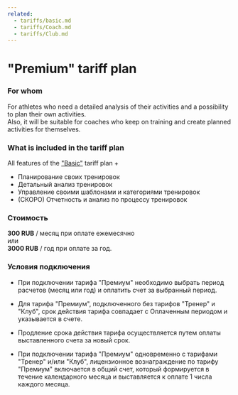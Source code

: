 ```yaml
---
related:
  - tariffs/basic.md
  - tariffs/Coach.md
  - tariffs/Club.md
---
```


# "Premium" tariff plan 

### For whom

For athletes who need a detailed analysis of their activities and a possibility to plan their own activities.    
Also, it will be suitable for coaches who keep on training and create planned activities for themselves.

### What is included in the tariff plan

All features of the ["Basic"](/tariffs/basic.md) tariff plan +

* Планирование своих тренировок
* Детальный анализ тренировок
* Управление своими шаблонами и категориями тренировок
* \(СКОРО\) Отчетность и анализ по процессу тренировок

### Стоимость

**300 RUB** / месяц при оплате ежемесячно  
или   
**3000 RUB** / год при оплате за год.

### Условия подключения

* При подключении тарифа "Премиум" необходимо выбрать период расчетов \(месяц или год\) и оплатить счет за выбранный период.

* Для тарифа "Премиум", подключенного без тарифов "Тренер" и "Клуб", срок действия тарифа совпадает с Оплаченным периодом и указывается в счете.

* Продление срока действия тарифа осуществляется путем оплаты выставленного счета за новый срок.

* При подключении тарифа "Премиум" одновременно с тарифами "Тренер" и/или "Клуб", лицензионное вознаграждение по тарифу "Премиум" включается в общий счет, который формируется в течение календарного месяца и выставляется к оплате 1 числа каждого месяца.



